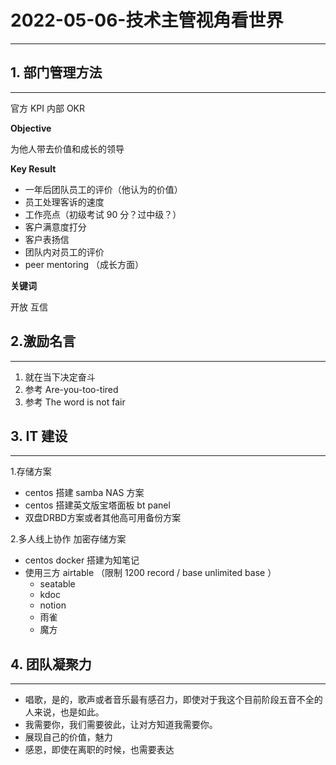 # 2022-05-06-技术主管视角看世界
---

## 1. 部门管理方法
---
官方 KPI 内部 OKR 

**Objective**  

为他人带去价值和成长的领导

**Key Result**

- 一年后团队员工的评价（他认为的价值）
- 员工处理客诉的速度
- 工作亮点（初级考试 90 分？过中级？）
- 客户满意度打分
- 客户表扬信 
- 团队内对员工的评价
- peer mentoring （成长方面）

**关键词**

开放 互信


## 2.激励名言
---
1. 就在当下决定奋斗 
2. 参考 Are-you-too-tired
3. 参考 The word is not fair


## 3. IT 建设
---
1.存储方案
- centos 搭建 samba NAS 方案
- centos 搭建英文版宝塔面板 bt panel
- 双盘DRBD方案或者其他高可用备份方案

2.多人线上协作 加密存储方案 
- centos docker 搭建为知笔记
- 使用三方 airtable （限制 1200 record / base    unlimited base ） 
	- seatable 
	- kdoc 
	- notion 
	- 雨雀 
	- 魔方

## 4. 团队凝聚力
---
- 唱歌，是的，歌声或者音乐最有感召力，即使对于我这个目前阶段五音不全的人来说，也是如此。    
- 我需要你，我们需要彼此，让对方知道我需要你。
- 展现自己的价值，魅力
- 感恩，即使在离职的时候，也需要表达


